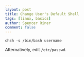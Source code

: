 ```yaml
---
layout: post
title: Change User's Default Shell
tags: [linux, basics]
author: Spencer Riner
comment: false
---
```


```
chsh -s /bin/bash username
```

Alternatively, edit `/etc/passwd`.

